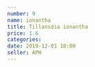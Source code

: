 ```yaml
---
number: 9
name: ionantha
title: Tillansdia ionantha
price: 1.6
categories: 
date: 2019-12-01 10:00
seller: APH
---
```


